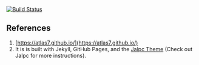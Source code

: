 [![Build Status](https://travis-ci.org/theanilbajar/theanilbajar.github.io.svg?branch=master)](https://travis-ci.org/theanilbajar/theanilbajar.github.io)

## References
1. [https://atlas7.github.io/](https://atlas7.github.io/)
2. It is is built with Jekyll, GitHub Pages, and the [Jalpc Theme](https://github.com/jarrekk/Jalpc)
(Check out Jalpc for more instructions).
